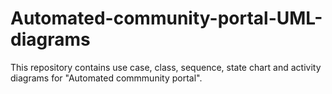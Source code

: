 # Automated-community-portal-UML-diagrams
This repository contains use case, class, sequence, state chart and activity diagrams for "Automated commmunity portal".
